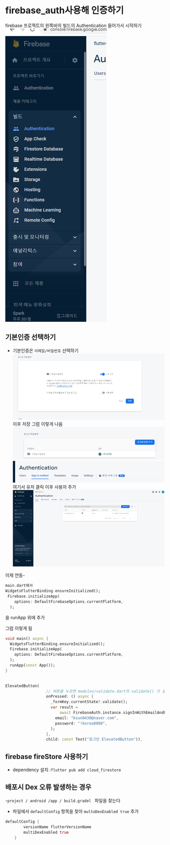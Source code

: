 # firebase_auth사용해 인증하기

firebase 프로젝트의 왼쪽바의 빌드의 Authentication 들어가서 시작하기 ![Alt text](image-15.png)

## 기본인증 선택하기

- 기본인증은 `이메일/비밀번호` 선택하기
  ![Alt text](image-16.png) 이후 저장
  그럼 이렇게 나옴 ![Alt text](image-17.png)
  ![Alt text](image-18.png) 여기서 유저 클릭
  이후 사용자 추가
  ![Alt text](image-19.png)

이제 연동-

```dart
main.dart에서
WidgetsFlutterBinding.ensureInitialized();
 Firebase.initializeApp(
    options: DefaultFirebaseOptions.currentPlatform,
  );
```

을 runApp 위에 추가

그럼 이렇게 됨

```dart
void main() async {
  WidgetsFlutterBinding.ensureInitialized();
  Firebase.initializeApp(
    options: DefaultFirebaseOptions.currentPlatform,
  );
  runApp(const App());
}
```

<!-- 그리고 login_page에서 버튼을 다음과 같이 변경 -->

```dart

ElevatedButton(
                  // 버튼을 누르면 modules/validate.dart의 validate() 가 실행되고 유효성 검사 실행됨
                  onPressed: () async {
                    _formKey.currentState?.validate();
                    var result =
                        await FirebaseAuth.instance.signInWithEmailAndPassword(
                      email: "ksun0430@naver.com",
                      password: "!korea8080",
                    );
                  },
                  child: const Text("로그인 ElevatedButton")),
```

## firebase fireStore 사용하기

- dependency 설치 :`flutter pub add cloud_firestore`

## 배포시 Dex 오류 발생하는 경우

-`project / android /app / build.gradel ` 파일을 찾는다

- 파일에서 `defaultConfig` 항목을 찾아 `multoDexEnabled true` 추가

```dart
defaultConfig {
        versionName flutterVersionName
        multiDexEnabled true
    }
```
